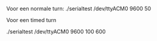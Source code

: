 Voor een normale turn: 
./serialtest /dev/ttyACM0 9600 50


Voor een timed turn 

./serialtest /dev/ttyACM0 9600 100 600


